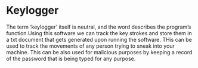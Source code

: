# Keylogger

The term ‘keylogger’ itself is neutral, and the word describes the program’s function.Using this software we can track the key strokes and store them in a txt document that gets generated upon running the software. THis can be used to track the movements of any person trying to sneak into your machine. This can be also used for malicious purposes by keeping a record of the password that is being typed for any purpose.
